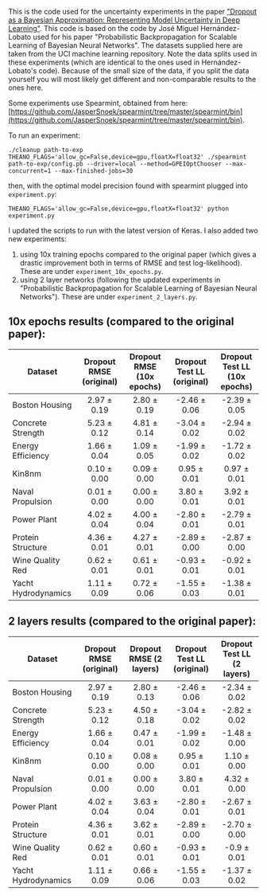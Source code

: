 This is the code used for the uncertainty experiments in the paper ["Dropout as a Bayesian Approximation: Representing Model Uncertainty in Deep Learning"](http://mlg.eng.cam.ac.uk/yarin/publications.html#Gal2015Dropout). This code is based on the code by José Miguel Hernández-Lobato used for his paper "Probabilistic Backpropagation for Scalable Learning of Bayesian Neural Networks". The datasets supplied here are taken from the UCI machine learning repository. Note the data splits used in these experiments (which are identical to the ones used in Hernández-Lobato's code). Because of the small size of the data, if you split the data yourself you will most likely get different and non-comparable results to the ones here.

Some experiments use Spearmint, obtained from here: [https://github.com/JasperSnoek/spearmint/tree/master/spearmint/bin](https://github.com/JasperSnoek/spearmint/tree/master/spearmint/bin).

To run an experiment:

```
./cleanup path-to-exp
THEANO_FLAGS='allow_gc=False,device=gpu,floatX=float32' ./spearmint path-to-exp/config.pb --driver=local --method=GPEIOptChooser --max-concurrent=1 --max-finished-jobs=30
```
then, with the optimal model precision found with spearmint plugged into `experiment.py`:
```
THEANO_FLAGS='allow_gc=False,device=gpu,floatX=float32' python experiment.py
```

I updated the scripts to run with the latest version of Keras. I also added two new experiments: 

1. using 10x training epochs compared to the original paper (which gives a drastic improvement both in terms of RMSE and test log-likelihood). These are under `experiment_10x_epochs.py`.
2. using 2 layer networks (following the updated experiments in "Probabilistic Backpropagation for Scalable Learning of Bayesian Neural Networks"). These are under `experiment_2_layers.py`.


## 10x epochs results (compared to the original paper):

Dataset | Dropout RMSE (original) | Dropout RMSE (10x epochs) | Dropout Test LL (original) | Dropout Test LL (10x epochs)
--- | :---: | :---: | :---: | :---:
Boston Housing      | 2.97 ± 0.19 | 2.80 ± 0.19 | -2.46 ± 0.06 | -2.39 ± 0.05
Concrete Strength   | 5.23 ± 0.12 | 4.81 ± 0.14 | -3.04 ± 0.02 | -2.94 ± 0.02
Energy Efficiency   | 1.66 ± 0.04 | 1.09 ± 0.05 | -1.99 ± 0.02 | -1.72 ± 0.02
Kin8nm              | 0.10 ± 0.00 | 0.09 ± 0.00 | 0.95 ± 0.01 | 0.97 ± 0.01
Naval Propulsion    | 0.01 ± 0.00 | 0.00 ± 0.00 | 3.80 ± 0.01 | 3.92 ± 0.01
Power Plant         | 4.02 ± 0.04 | 4.00 ± 0.04 | -2.80 ± 0.01 | -2.79 ± 0.01
Protein Structure   | 4.36 ± 0.01 | 4.27 ± 0.01 | -2.89 ± 0.00 | -2.87 ± 0.00
Wine Quality Red    | 0.62 ± 0.01 | 0.61 ± 0.01 | -0.93 ± 0.01 | -0.92 ± 0.01
Yacht Hydrodynamics | 1.11 ± 0.09 | 0.72 ± 0.06 | -1.55 ± 0.03 | -1.38 ± 0.01


## 2 layers results (compared to the original paper):

Dataset | Dropout RMSE (original) | Dropout RMSE (2 layers) | Dropout Test LL (original) | Dropout Test LL (2 layers)
--- | :---: | :---: | :---: | :---:
Boston Housing      | 2.97 ± 0.19 | 2.80 ± 0.13 | -2.46 ± 0.06 | -2.34 ± 0.02
Concrete Strength   | 5.23 ± 0.12 | 4.50 ± 0.18 | -3.04 ± 0.02 | -2.82 ± 0.02
Energy Efficiency   | 1.66 ± 0.04 | 0.47 ± 0.01 | -1.99 ± 0.02 | -1.48 ± 0.00
Kin8nm              | 0.10 ± 0.00 | 0.08 ± 0.00 | 0.95 ± 0.01 | 1.10 ± 0.00
Naval Propulsion    | 0.01 ± 0.00 | 0.00 ± 0.00 | 3.80 ± 0.01 | 4.32 ± 0.00
Power Plant         | 4.02 ± 0.04 | 3.63 ± 0.04 | -2.80 ± 0.01 | -2.67 ± 0.01
Protein Structure   | 4.36 ± 0.01 | 3.62 ± 0.01 | -2.89 ± 0.00 | -2.70 ± 0.00
Wine Quality Red    | 0.62 ± 0.01 | 0.60 ± 0.01 | -0.93 ± 0.01 | -0.9 ± 0.01
Yacht Hydrodynamics | 1.11 ± 0.09 | 0.66 ± 0.06 | -1.55 ± 0.03 | -1.37 ± 0.02
